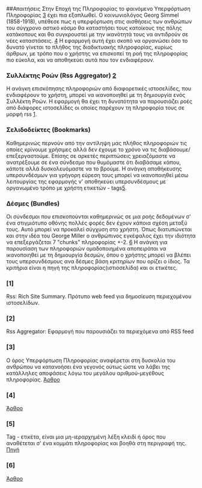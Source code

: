 ##Απαιτήσεις
 Στην Εποχή της Πληροφορίας το φαινόμενο Υπερφόρτωση Πληροφορίας [3](#user-content-3) έχει πια εξαπλωθεί. Ο κοινωνιολόγος Georg Simmel (1858-1918), υπέθεσε πως η υπερφόρτωση στις αισθήσεις των ανθρώπων του σύγχρονο αστικό κόσμο θα καταστήσει τους κατοίκους της πόλης κατάκοπους και θα συγκρουστεί με την ικανότητά τους να αντιδρούν σε νέες καταστάσεις. [4](#user-content-4)
 Η εφαρμογή αυτή έχει σκοπό να οργανώσει όσο το δυνατό γίνεται το πλήθος της διαδικτυακής πληροφορίας, κυρίως άρθρων, με τρόπο που ο χρήστης να επισκοπεί τη ροή της πληροφορίας πιο εύκολα, και να αποθηκεύει αυτά που τον ενδιαφέρουν.
 
### Συλλέκτης Ροών (Rss Aggregator) [2](#user-content-2)
Η ανάγκη επισκόπησης πληροφοριών από διαφορετικές ιστοσελίδες, που ενδιαφέρουν το χρήστη, μπορεί να ικανοποιηθεί με τη δημιουργία ενός Συλλέκτη Ροών. Η εφαρμογή  θα έχει τη δυνατότητα να παρουσιάζει ροές από διάφορες ιστοσελίδες οι οποίες παρέχουν τη πληροφορία τους σε μορφή rss [1](#user-content-1).

### Σελιδοδείκτες (Bookmarks)
Καθημερινώς περνούν από την αντίληψη μας πλήθος πληροφοριών τις οποίες κρίνουμε χρήσιμες αλλά δεν έχουμε το χρόνο να τις διαβάσουμε/επεξεργαστούμε. Επίσης σε αρκετές περιπτώσεις χρειαζόμαστε να ανατρέξουμε σε ένα σύνδεσμο που θυμόμαστε ότι διαβάσαμε κάπου, κάποτε αλλά δυσκολευόμαστε να το βρούμε. Η ανάγκη αποθήκευσης υπερσυνδέσμων για γρήγορη εύρεση τους μπορεί να ικανοποιηθεί μέσω λειτουργίας της εφαρμογής ν' αποθηκεύει υπερσυνδέσμους με οργανωμένο τρόπο με χρήστη ετικετών - tags[5](#user-content-5).

### Δέσμες (Bundles)
   Οι σύνδεσμοι που επισκοπούνται καθημερινώς σε μια ροής δεδομένων σ' ένα στιγμιότυπο οθόνης πολλές φορές δεν έχουν κάποια σχέση μεταξύ τους. Αυτό μπορεί να προκαλεί σύγχυση στο χρήστη. Όπως διατυπώνεται και στην ιδέα του George Miller ο ανθρώπινος εγκέφαλος έχει την ιδιότητα να επεξεργάζεται 7 "chunks" πληροφορίας +-2. [6](#user-content-6) Η ανάγκη για παρουσίαση των πληροφοριών ομαδοποιημένα αποπειράται να ικανοποιηθεί με τη δημιουργία δεσμών, όπου ο χρήστης μπορεί να βλέπει τους υπερσυνδέσμους ανα δέσμες βάση κριτηρίων που  ορίζει ο ίδιος. Τα κριτήρια είναι η πηγή της πληροφορίας(ιστιοσελίδα) και οι ετικέτες.

### [1]
 Rss:  Rich Site Summary. Πρότυπο web feed για δημοσίευση περιεχομένου ιστοσελίδων. 
### [2]
 Rss Aggregator: Εφαρμογή που παρουσιάζει τα περιεχόμενα από RSS feed
### [3]
 Ο όρος Υπερφόρτωση Πληροφορίας αναφέρεται στη δυσκολία του ανθρώπου να κατανοήσει ένα γεγονός ούτως ώστε να λάβει της κατάλληλες αποφάσεις λόγω του μεγάλου αριθμού-μεγέθους πληροφορίας.  [Άρθρο](http://www.sciencedirect.com/science/article/pii/S016792360200101X#articles)
### [4]
 [Άρθρο](http://www.sagepub.com/edwards/study/materials/reference/77593_15.1ref.pdf)
### [5]
 Tag - ετικέτα, είναι μια μη-ιεραρχημένη λέξη κλειδί ή όρος που αναθέτεται σ' ένα κομμάτι πληροφορίας και βοηθά στη περιγραφή της. [Πηγή](https://en.wikipedia.org/wiki/Tag_%28metadata%29)
### [6]
 [Άρθρο](http://psychclassics.yorku.ca/Miller/)

